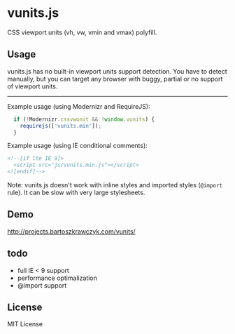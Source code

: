 vunits.js
===================
CSS viewport units (vh, vw, vmin and vmax) polyfill.

## Usage
vunits.js has no built-in viewport units support detection. You have to detect manually, but you can target any browser with buggy, partial or no support of viewport units.    
- - -
Example usage (using Modernizr and RequireJS):
```js
  if (!Modernizr.cssvwunit && !window.vunits) {
    requirejs(['vunits.min']);
  }
```  
Example usage (using IE conditional comments):
```html
<!--[if lte IE 9]>
  <script src="js/vunits.min.js"></script>
<![endif]-->
```
Note: vunits.js doesn't work with inline styles and imported styles (`@import` rule). It can be slow with very large stylesheets.

## Demo
http://projects.bartoszkrawczyk.com/vunits/

## todo
* full IE < 9 support
* performance optimalization
* @import support

## License
MIT License

